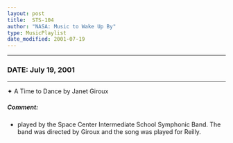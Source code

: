 ```yaml
---
layout: post
title:  STS-104
author: "NASA: Music to Wake Up By"
type: MusicPlaylist
date_modified: 2001-07-19
---
```


----
### DATE: July 19, 2001
----
✦ A Time to Dance by Janet Giroux

##### Comment:
* played by the Space Center Intermediate School Symphonic Band. The band was directed by Giroux and the song was played for Reilly.
